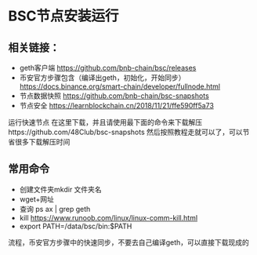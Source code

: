 # BSC节点安装运行

## 相关链接：
* geth客户端
https://github.com/bnb-chain/bsc/releases
* 币安官方步骤包含（编译出geth，初始化，开始同步）https://docs.binance.org/smart-chain/developer/fullnode.html
* 节点数据快照
https://github.com/bnb-chain/bsc-snapshots
* 节点安全
https://learnblockchain.cn/2018/11/21/ffe590ff5a73

运行快速节点
在这里下载，并且请使用最下面的命令来下载解压https://github.com/48Club/bsc-snapshots
然后按照教程走就可以了，可以节省很多下载解压时间

## 常用命令
+ 创建文件夹mkdir 文件夹名
+ wget+网址
+ 查询 ps ax | grep geth
+ kill https://www.runoob.com/linux/linux-comm-kill.html
+ export PATH=/data/bsc/bin:$PATH


流程，币安官方步骤中的快速同步，不要去自己编译geth，可以直接下载现成的
